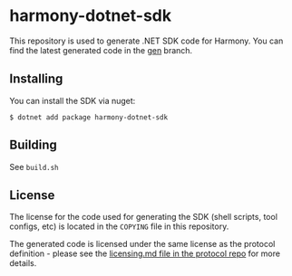 # harmony-dotnet-sdk

This repository is used to generate .NET SDK code for Harmony. You can find the latest generated code in the [gen](https://github.com/harmony-development/harmony-dotnet-sdk/tree/gen) branch.

## Installing

You can install the SDK via nuget:

```console
$ dotnet add package harmony-dotnet-sdk
```

## Building

See `build.sh`

## License

The license for the code used for generating the SDK (shell scripts, tool configs, etc) is located in the `COPYING` file in this repository.

The generated code is licensed under the same license as the protocol definition - please see the [licensing.md file in the protocol repo](https://github.com/harmony-development/protocol) for more details.